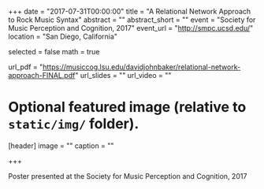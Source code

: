 +++
date = "2017-07-31T00:00:00"
title = "A Relational Network Approach to Rock Music Syntax"
abstract = ""
abstract_short = ""
event = "Society for Music Perception and Cognition, 2017"
event_url = "http://smpc.ucsd.edu/"
location = "San Diego, California"

selected = false
math = true

url_pdf = "https://musiccog.lsu.edu/davidjohnbaker/relational-network-approach-FINAL.pdf"
url_slides = ""
url_video = ""

# Optional featured image (relative to `static/img/` folder).
[header]
image = ""
caption = ""

+++


Poster presented at the Society for Music Perception and Cognition, 2017
